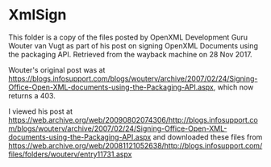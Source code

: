 # XmlSign
This folder is a copy of the files posted by OpenXML Development Guru Wouter van Vugt as part of his post on signing OpenXML Documents using the packaging API. Retrieved from the wayback machine on 28 Nov 2017.

Wouter's original post was at https://blogs.infosupport.com/blogs/wouterv/archive/2007/02/24/Signing-Office-Open-XML-documents-using-the-Packaging-API.aspx, which now returns a 403. 

I viewed his post at https://web.archive.org/web/20090802074306/http://blogs.infosupport.com/blogs/wouterv/archive/2007/02/24/Signing-Office-Open-XML-documents-using-the-Packaging-API.aspx and downloaded these files from https://web.archive.org/web/20081121052638/http://blogs.infosupport.com/files/folders/wouterv/entry11731.aspx
